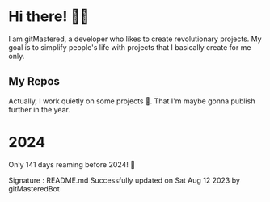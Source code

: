 
# Hi there! 🙋‍♂️
I am gitMastered, a developer who likes to create revolutionary projects.
My goal is to simplify people's life with projects that I basically create for me only.

## My Repos
Actually, I work quietly on some projects 👀. That I'm maybe gonna publish further in the year.

# 2024
Only 141 days reaming before 2024! 🙌

Signature : README.md Successfully updated on Sat Aug 12 2023 by gitMasteredBot

